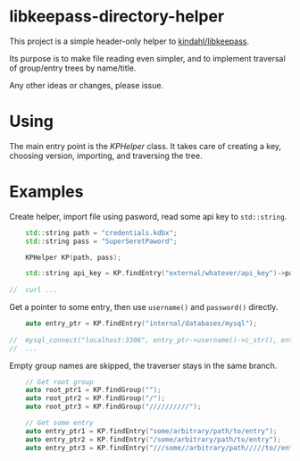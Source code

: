 # libkeepass-directory-helper
This project is a simple header-only helper to [kindahl/libkeepass](https://github.com/kindahl/libkeepass).

Its purpose is to make file reading even simpler, and to implement traversal of group/entry trees by name/title.

Any other ideas or changes, please issue.


# Using
The main entry point is the *KPHelper* class. It takes care of creating a key, choosing version, importing, and traversing the tree.


# Examples

Create helper, import file using pasword, read some api key to `std::string`.
```cpp
	std::string path = "credentials.kdbx";
	std::string pass = "SuperSeretPaword";

	KPHelper KP(path, pass);

	std::string api_key = KP.findEntry("external/whatever/api_key")->password();
  
//	curl ...
```

Get a pointer to some entry, then use `username()` and `password()` directly.
```cpp
	auto entry_ptr = KP.findEntry("internal/databases/mysql");
  
//	mysql_connect("localhost:3306", entry_ptr->username()->c_str(), entry_ptr->password()->c_str(), "my_schema");
//	...
```

Empty group names are skipped, the traverser stays in the same branch.
```cpp
	// Get root group
	auto root_ptr1 = KP.findGroup("");
	auto root_ptr2 = KP.findGroup("/");
	auto root_ptr3 = KP.findGroup("//////////");

	// Get some entry
	auto entry_ptr1 = KP.findEntry("some/arbitrary/path/to/entry");
	auto entry_ptr2 = KP.findEntry("/some/arbitrary/path/to/entry");
	auto entry_ptr3 = KP.findEntry("///some//arbitrary/path/////to//entry");
```

